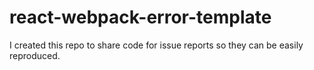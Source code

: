 # react-webpack-error-template

I created this repo to share code for issue reports so they can be easily reproduced.
